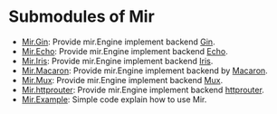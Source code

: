 # Submodules of Mir

* [Mir.Gin](gin): Provide mir.Engine implement backend [Gin](https://github.com/gin-gonic/gin).
* [Mir.Echo](echo): Provide mir.Engine implement backend [Echo](https://github.com/labstack/echo).
* [Mir.Iris](iris): Provide mir.Engine implement backend [Iris](https://github.com/kataras/iris).
* [Mir.Macaron](macaron): Provide mir.Engine implement backend by [Macaron](https://github.com/go-macaron/macaron).
* [Mir.Mux](mux): Provide mir.Engine implement backend [Mux](https://github.com/gorilla/mux).
* [Mir.httprouter](httprouter): Provide mir.Engine implement backend [httprouter](github.com/julienschmidt/httprouter).
* [Mir.Example](example): Simple code explain how to use Mir.
